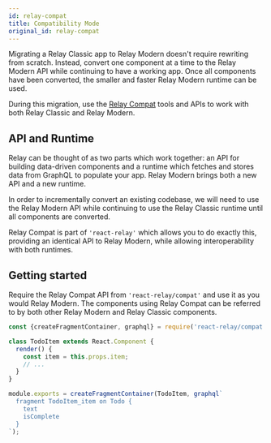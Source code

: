 ```yaml
---
id: relay-compat
title: Compatibility Mode
original_id: relay-compat
---
```

Migrating a Relay Classic app to Relay Modern doesn't require rewriting from
scratch. Instead, convert one component at a time to the Relay Modern API while
continuing to have a working app. Once all components have been converted, the
smaller and faster Relay Modern runtime can be used.

During this migration, use the [Relay Compat](Modern-RelayCompat.md) tools and APIs to work with both Relay Classic and Relay Modern.

## API and Runtime

Relay can be thought of as two parts which work together: an API for building
data-driven components and a runtime which fetches and stores data from GraphQL
to populate your app. Relay Modern brings both a new API and a new runtime.

In order to incrementally convert an existing codebase, we will need to use the
Relay Modern API while continuing to use the Relay Classic runtime until all
components are converted.

Relay Compat is part of `'react-relay'` which allows you to do exactly this,
providing an identical API to Relay Modern, while allowing interoperability with
both runtimes.

## Getting started

Require the Relay Compat API from `'react-relay/compat'` and use it as you would
Relay Modern. The components using Relay Compat can be referred to by both other
Relay Modern and Relay Classic components.

```javascript
const {createFragmentContainer, graphql} = require('react-relay/compat');

class TodoItem extends React.Component {
  render() {
    const item = this.props.item;
    // ...
  }
}

module.exports = createFragmentContainer(TodoItem, graphql`
  fragment TodoItem_item on Todo {
    text
    isComplete
  }
`);
```
